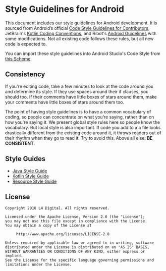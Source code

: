 # Style Guidelines for Android
This document includes our style guidelines for Android development. It is sourced from Android’s official [Code Style Guidelines for Contributors](https://source.android.com/source/code-style.html), JetBrain's [Kotlin Coding Conventions](http://kotlinlang.org/docs/reference/coding-conventions.html), and Ribot's [Android Guidelines](https://github.com/ribot/android-guidelines/blob/master/project_and_code_guidelines.md) with some modifications. Not all existing code follows these rules, but all new code is expected to.

You can import these style guidelines into Android Studio's Code Style from [this Scheme](StyleGuide-Android.xml).

## Consistency
If you're editing code, take a few minutes to look at the code around you and determine its style. If they use spaces around their if clauses, you should too. If their comments have little boxes of stars around them, make your comments have little boxes of stars around them too.

The point of having style guidelines is to have a common vocabulary of coding, so people can concentrate on what you're saying, rather than on how you're saying it. We present global style rules here so people know the vocabulary. But local style is also important. If code you add to a a file looks drastically different from the existing code around it, it throws readers out of their rhythm when they go to read it. Try to avoid this. Above all else: **BE CONSISTENT**. 

## Style Guides
* [Java Style Guide](JavaStyleGuide.md)
* [Kotlin Style Guide](KotlinStyleGuide.md)
* [Resource Style Guide](ResourceStyleGuide.md)

## License
    Copyright 2018 L4 Digital. All rights reserved.

    Licensed under the Apache License, Version 2.0 (the "License");
    you may not use this file except in compliance with the License.
    You may obtain a copy of the License at

         http://www.apache.org/licenses/LICENSE-2.0

    Unless required by applicable law or agreed to in writing, software
    distributed under the License is distributed on an "AS IS" BASIS,
    WITHOUT WARRANTIES OR CONDITIONS OF ANY KIND, either express or implied.
    See the License for the specific language governing permissions and
    limitations under the License.